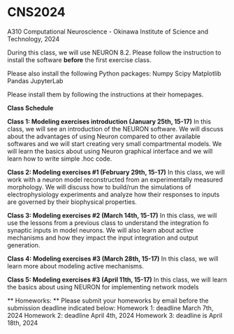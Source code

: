 # CNS2024 
A310 Computational Neuroscience - Okinawa Institute of Science and Technology, 2024

During this class, we will use NEURON 8.2. Please follow the instruction to install the software **before** the first exercise class.

Please also install the following Python packages:
Numpy
Scipy
Matplotlib
Pandas
JupyterLab

Please install them by following the instructions at their homepages.

**Class Schedule**

**Class 1: Modeling exercises introduction (January 25th, 15-17)** 
In this class, we will see an introduction of the NEURON software. We will discuss about the advantages of using Neuron compared to other available softwares and we will start creating very small compartmental models. We will learn the basics about using Neuron graphical interface and we will learn how to write simple .hoc code. 

**Class 2: Modeling exercises #1 (February 29th, 15-17)**
In this class, we will work with a neuron model reconstructed from an experimentally measured morphology. We will discuss how to build/run the simulations of electrophysiology experiments and analyze how their responses to inputs are governed by their biophysical properties.

**Class 3: Modeling exercises #2 (March 14th, 15-17)**
In this class, we will use the lessons from a previous class to understand the integration fo synaptic inputs in model neurons. We will also learn about active mechanisms and how they impact the input integration and output generation.

**Class 4: Modeling exercises #3 (March 28th, 15-17)**
In this class, we will learn more about modeling active mechanisms.

**Class 5: Modeling exercises #3 (April 11th, 15-17)**
In this class, we will learn the basics about using NEURON for implementing network models

** Homeworks: ** Please submit your homeworks by email before the submission deadline indicated below: 
Homework 1: deadline March 7th, 2024
Homework 2: deadline April 4th, 2024
Homework 3: deadline is April 18th, 2024 
